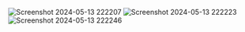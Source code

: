 ![Screenshot 2024-05-13 222207](https://github.com/muhammadzuhairzaidan/Tugas9_20220140059_Muhammad-Zuhair-Zaidan/assets/128590212/921018bb-7fec-454d-af7d-65edc847dea6)
![Screenshot 2024-05-13 222223](https://github.com/muhammadzuhairzaidan/Tugas9_20220140059_Muhammad-Zuhair-Zaidan/assets/128590212/63450030-1edc-40e9-b146-eefef28b66f1)
![Screenshot 2024-05-13 222246](https://github.com/muhammadzuhairzaidan/Tugas9_20220140059_Muhammad-Zuhair-Zaidan/assets/128590212/40156428-7a67-4f69-b00d-d587fa0628f8)
